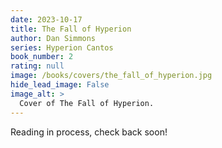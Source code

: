 ```yaml
---
date: 2023-10-17
title: The Fall of Hyperion
author: Dan Simmons
series: Hyperion Cantos
book_number: 2
rating: null
image: /books/covers/the_fall_of_hyperion.jpg
hide_lead_image: False
image_alt: >
  Cover of The Fall of Hyperion.
---
```


Reading in process, check back soon!
